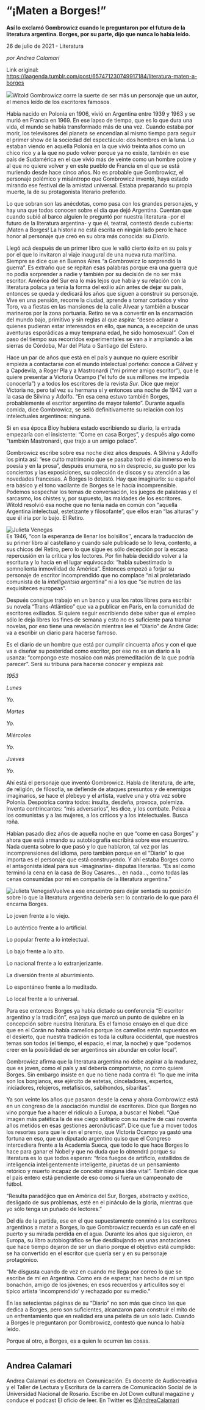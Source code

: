 # “¡Maten a Borges!”

**Así lo exclamó Gombrowicz cuando le preguntaron por el futuro de la literatura argentina. Borges, por su parte, dijo que nunca lo había leído.**

26 de julio de 2021 - Literatura

_por Andrea Calamari_

Link original: https://laagenda.tumblr.com/post/657471230749917184/literatura-maten-a-borges

![](https://64.media.tumblr.com/5cb9305ba4c0e1244bcd505db3ce7282/fad697a3c33804ba-54/s500x750/7f5274f0992deae9eb859dfeaef2932ab4db3a39.jpg)Witold Gombrowicz corre la suerte de ser más un personaje que un autor, el menos leído de los escritores famosos.

Había nacido en Polonia en 1906, vivió en Argentina entre 1939 y 1963 y se murió en Francia en 1969. En ese lapso de tiempo, que es lo que dura una vida, el mundo se había transformado más de una vez. Cuando estaba por morir, los televisores del planeta se encendían al mismo tiempo para seguir el primer show de la sociedad del espectáculo: dos hombres en la luna. Lo estaban viendo en aquella Polonia en la que vivió treinta años como un chico rico y a la que no pudo volver porque ya no existe, también en ese país de Sudamérica en el que vivió más de veinte como un hombre pobre y al que no quiere volver y en este pueblo de Francia en el que se está muriendo desde hace cinco años. No es probable que Gombrowicz, el personaje polémico y misántropo que Gombrowicz inventó, haya estado mirando ese festival de la amistad universal. Estaba preparando su propia muerte, la de su protagonista literario preferido.

Lo que sobran son las anécdotas, como pasa con los grandes personajes, y hay una que todos conocen sobre el día que dejó Argentina. Cuentan que cuando subió al barco alguien le preguntó por nuestra literatura -por el futuro de la literatura argentina- y que él, teatral, contestó desde cubierta: ¡Maten a Borges! La historia no está escrita en ningún lado pero le hace honor al personaje que creó en su obra más conocida: su *Diario*.

Llegó acá después de un primer libro que le valió cierto éxito en su país y por el que lo invitaron al viaje inaugural de una nueva ruta marítima. Siempre se dice que en Buenos Aires “a Gombrowicz lo sorprendió la guerra”. Es extraño que se repitan esas palabras porque era una guerra que no podía sorprender a nadie y también por su decisión de no ser más escritor. América del Sur era lo más lejos que había y su relación con la literatura polaca ya tenía la forma del exilio aún antes de dejar su país, entonces se queda y dedicará los años que siguen a construir su personaje. Vive en una pensión, recorre la ciudad, aprende a tomar cortados y vino Toro, va a fiestas en las mansiones de la calle Alvear y también a buscar marineros por la zona portuaria. Retiro se va a convertir en la encarnación del mundo bajo, primitivo y sin reglas al que aspira: “deseo aclarar a quienes pudieran estar interesados en ello, que nunca, a excepción de unas aventuras esporádicas a muy temprana edad, he sido homosexual”. Con el paso del tiempo sus recorridos experimentales se van a ir ampliando a las sierras de Córdoba, Mar del Plata o Santiago del Estero.

Hace un par de años que está en el país y aunque no quiere escribir empieza a contactarse con el mundo intelectual porteño: conoce a Gálvez y a Capdevila, a Roger Pla y a Mastronardi (“mi primer amigo escritor”), que le quiere presentar a Victoria Ocampo (“el tufo de sus millones me impedía conocerla”) y a todos los escritores de la revista *Sur*. Dice que mejor Victoria no, pero tal vez su hermana sí y entonces una noche de 1942 van a la casa de  Silvina y Adolfo. “En esa cena estuvo también Borges, probablemente el escritor argentino de mayor talento”. Durante aquella comida, dice Gombrowicz, se selló definitivamente su relación con los intelectuales argentinos: ninguna.

Si en esa época Bioy hubiera estado escribiendo su diario, la entrada empezaría con el insistente: “Come en casa Borges”, y después algo como “también Mastronardi, que trajo a un amigo polaco”. 

Gombrowicz escribe sobre esa noche diez años después. A Silvina y Adolfo los pinta así: “ese culto matrimonio que se pasaba todo el día inmerso en la poesía y en la prosa”, después enumera, no sin desprecio, su gusto por los conciertos y las exposiciones, su colección de discos y su atención a las novedades francesas. A Borges lo detestó. Hay que imaginarlo: su español era básico y el tono vacilante de Borges se le hacía incomprensible. Podemos sospechar los temas de conversación, los juegos de palabras y el sarcasmo, los chistes y, por supuesto, las maldades de los escritores. Witold resolvió esa noche que no tenía nada en común con “aquella Argentina intelectual, estetizante y filosofante”, que ellos eran “las alturas” y que él iría por lo bajo. El Retiro.

![Julieta Venegas](https://64.media.tumblr.com/d58da605225c1b5f742586b450c746e2/fad697a3c33804ba-84/s250x400/9a25ab2538c52c3ee1e5e9b1d2ef761da259264b.jpg)  
Es 1946, “con la esperanza de llenar los bolsillos’’, encara la traducción de su primer libro al castellano y cuando sale publicado se lo lleva, contento, a sus chicos del Retiro, pero lo que sigue es sólo decepción por la escasa repercusión en la crítica y los lectores. Por fin había decidido volver a la escritura y lo hacía en el lugar equivocado: “había subestimado la somnolienta inmovilidad de América”. Entonces empezó a forjar su personaje de escritor incomprendido que no complace “ni al proletariado comunista de la *intelligentsia* argentina” ni a los que “se nutren de las exquisiteces europeas”. 

Después consigue trabajo en un banco y usa los ratos libres para escribir su novela “Trans-Atlántico” que va a publicar en París, en la comunidad de escritores exiliados. Si quiere seguir escribiendo debe saber que el empleo sólo le deja libres los fines de semana y esto no es suficiente para tramar novelas, por eso tiene una revelación mientras lee el “Diario” de André Gide: va a escribir un diario para hacerse famoso. 

Es el diario de un hombre que está por cumplir cincuenta años y con el que va a diseñar su posteridad como escritor, por eso no es un diario a la usanza: “compongo este mosaico con más premeditación de la que podría parecer”. Será su tribuna para hacerse conocer y empieza así:

*1953*

*Lunes*

*Yo.*

*Martes*

*Yo.*

*Miércoles*

*Yo.*

*Jueves*

*Yo.*

Ahí está el personaje que inventó Gombrowicz. Habla de literatura, de arte, de religión, de filosofía, se defiende de ataques presuntos y de enemigos imaginarios, se hace el plebeyo y el artista, vuelve una y otra vez sobre Polonia. Despotrica contra todos: insulta, desdeña, provoca, polemiza. Inventa contrincantes: “mis adversarios”, les dice, y los combate. Pelea a los comunistas y a las mujeres, a los críticos y a los intelectuales. Busca roña. 

Habían pasado diez años de aquella noche en que “come en casa Borges” y ahora que está armando su autobiografía escribirá sobre ese encuentro. Nada cuenta sobre lo que pasó y lo que hablaron, tal vez por las incomprensiones del idioma, pero también porque en el “Diario” lo que importa es el personaje que está construyendo. Y ahí estaba Borges como el antagonista ideal para sus -imaginarias- disputas literarias. “Es así como terminó la cena en la casa de Bioy Casares…, en nada…, como todas las cenas consumidas por mí en compañía de la literatura argentina.”


![Julieta Venegas](https://64.media.tumblr.com/1386abf9efd4d50905bbd90f2adbc93a/fad697a3c33804ba-3c/s250x400/a24f629bd7369058a357ffb0ac0140d4ccec8c7a.jpg)Vuelve a ese encuentro para dejar sentada su posición sobre lo que la literatura argentina debería ser: lo contrario de lo que para él encarna Borges.

Lo joven frente a lo viejo.

Lo auténtico frente a lo artificial.

Lo popular frente a lo intelectual.

Lo bajo frente a lo alto.

Lo nacional frente a lo extranjerizante.

La diversión frente al aburrimiento.

Lo espontáneo frente a lo meditado.

Lo local frente a lo universal.

Para ese entonces Borges ya había dictado su conferencia “El escritor argentino y la tradición”, esa joya que marcó un punto de quiebre en la concepción sobre nuestra literatura. Es el famoso ensayo en el que dice que en el Corán no había camellos porque los camellos están supuestos en el desierto, que nuestra tradición es toda la cultura occidental, que nuestros temas son todos (el tiempo, el espacio, el mar, la noche) y que “podemos creer en la posibilidad de ser argentinos sin abundar en color local”.

Gombrowicz afirma que la literatura argentina no debe aspirar a la madurez, que es joven, como el país y así debería comportarse, no como quiere Borges. Sin embargo insiste en que no tiene nada contra él: “lo que me irrita son los borgianos, ese ejército de estetas, cinceladores, expertos, iniciadores, relojeros, metafísicos, sabihondos, sibaritas”. 

Ya son veinte los años que pasaron desde la cena y ahora Gombrowicz está en un congreso de la asociación mundial de escritores. Dice que Borges no vino porque fue a hacer el ridículo a Europa, a buscar el Nobel. “Qué imagen más patética la de ese ciego solitario con su madre de casi noventa años metidos en esas gestiones aeronáuticas!”. Dice que fue a mover todos los resortes para que le den el premio, que Victoria Ocampo ya gastó una fortuna en eso, que un diputado argentino quiso que el Congreso intercediera frente a la Academia Sueca, que todo lo que hace Borges lo hace para ganar el Nobel y que no duda que lo obtendrá porque su  literatura es lo que todos esperan: “fríos fuegos de artificio, estallidos de inteligencia inteligentemente inteligente, piruetas de un pensamiento retórico y muerto incapaz de concebir ninguna idea vital”. También dice que el país entero está pendiente de eso como si fuera un campeonato de fútbol.

“Resulta paradójico que en América del Sur, Borges, abstracto y exótico, desligado de sus problemas, esté en el pináculo de la gloria, mientras que yo sólo tenga un puñado de lectores.”

Del día de la partida, ese en el que supuestamente conminó a los escritores argentinos a matar a Borges, lo que Gombrowicz recuerda es un café en el puerto y su mirada perdida en el agua. Durante los años que siguieron, en Europa, su libro autobiográfico se fue desdibujando en
unas anotaciones que hace tiempo dejaron de ser un diario porque el objetivo está cumplido: se ha convertido en el escritor que quería ser y en su personaje protagónico.



“Me disgusta cuando de vez en cuando me llega por correo lo que se escribe de mí en Argentina. Como era de esperar, han hecho de mí un tipo bonachón, amigo de los jóvenes; en esos recuerdos y articulitos soy el típico artista ‘incomprendido’ y rechazado por su medio.”



En las setecientas páginas de su “Diario” no son más que cinco las que dedica a Borges, pero son suficientes, alcanzaron para construir el mito de un enfrentamiento que en realidad era una peleíta de un solo lado. Cuando a Borges le preguntaron por Gombrowicz, contestó que nunca lo había leído.



Porque al otro, a Borges, es a quien le ocurren las cosas.





---

Andrea Calamari
---------------

 Andrea Calamari es doctora en Comunicación. Es docente de Audiocreativa y el Taller de Lectura y Escritura de la carrera de Comunicación Social de la Universidad Nacional de Rosario. Escribe en Jot Down cultural magazine y conduce el podcast El oficio de leer. En Twitter es  [@AndreaCalamari](https://twitter.com/andreacalamari) 

